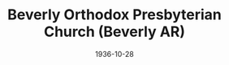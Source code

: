 ---
date: &id001 1936-10-28
end_date: null
location:
  address: Los Angeles
  city: Beverly
  state: AR
minister:
- end: 1939-01-01
  name: Donald Blackie
  start: 1936-10-28
  type: Pastor
- end: 1956-01-01
  name: Dwight Poundstone
  start: 1939-01-01
  type: Pastor
- end: 1962-01-01
  name: Arthur Olson
  start: 1957-01-01
  type: Pastor
- end: 1969-01-01
  name: Calvin Malcor
  start: 1963-01-01
  type: Pastor
- end: 1975-01-01
  name: Daniel Overduin
  start: 1969-01-01
  type: Pastor
- end: 1981-01-01
  name: Dennis Johnson
  start: 1976-01-01
  type: Pastor
- end: 1988-01-01
  name: Steven Larson
  start: 1982-01-01
  type: Pastor
- end: 2004-01-01
  name: Alan Pontier
  start: 1988-01-01
  type: Pastor
- end: 1987-01-01
  name: Josue Balderas
  start: 1982-01-01
  type: Associate Pastor
ministers:
- Donald Blackie
- Dwight Poundstone
- Arthur Olson
- Calvin Malcor
- Daniel Overduin
- Dennis Johnson
- Steven Larson
- Alan Pontier
- Josue Balderas
name: Beverly Orthodox Presbyterian Church
names:
- end: 2006-01-01
  name: Beverly Orthodox Presbyterian Church
  start: 1936-10-28
- end: 1937-07-19
  name: Gardens Tabernacle PCA
  start: 1936-10-28
origination_date: *id001
raw_data: "AR  Los Angeles\nBeverly Orthodox Presbyterian Church  (October 28, 1936\u2013\
  2006)\n(called Gardens Tabernacle PCA, October 28, 1936\u2013July 19, 1937)\nPastors:\
  \ Donald Blackie, 1936\u201339\nDwight Poundstone, 1939\u201356\nArthur Olson, 1957\u2013\
  62\nCalvin Malcor, 1963\u201369\nDaniel Overduin, 1969\u201375\nDennis Johnson,\
  \ 1976\u201381\nSteven Larson, 1982\u201388\nAlan Pontier, 1988\u20132004\nAssoc.\
  \ Pastor: Josue Balderas, 1982\u201387"
received_from: Gardens Tabernacle PCA
states:
- AR
status:
  active: false
  end_date: 2006-01-01
  reason: null
  received_from: null
  withdrawal_to: null
title: Beverly Orthodox Presbyterian Church (Beverly AR)
year_established:
- 1936

---